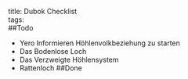 title: Dubok Checklist  
tags:   
##Todo
* Yero Informieren Höhlenvolkbeziehung zu starten
* Das Bodenlose Loch
* Das Verzweigte Höhlensystem
* Rattenloch
##Done
